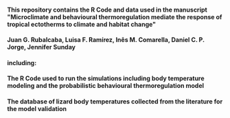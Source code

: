 #### This repository contains the R Code and data used in the manuscript "Microclimate and behavioural thermoregulation mediate the response of tropical ectotherms to climate and habitat change"
#### Juan G. Rubalcaba, Luisa F. Ramírez, Inês M. Comarella, Daniel C. P. Jorge, Jennifer Sunday

#### including: 
#### The R Code used to run the simulations including body temperature modeling and the probabilistic behavioural thermoregulation model
#### The database of lizard body temperatures collected from the literature for the model validation  
